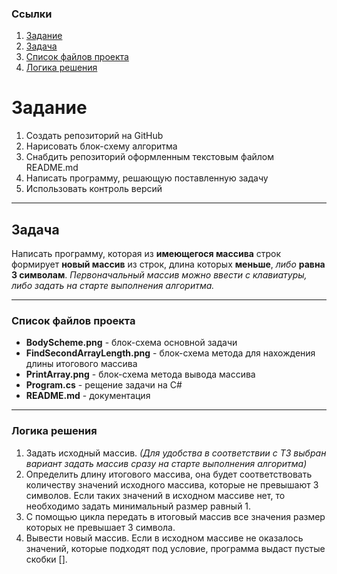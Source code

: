 ### Ссылки

1. [Задание](#задание)
2. [Задача](#задача)
3. [Список файлов проекта](#список-файлов-проекта)
4. [Логика решения](#логика-решения)

# Задание 

1. Создать репозиторий на GitHub
2. Нарисовать блок-схему алгоритма
3. Снабдить репозиторий оформленным текстовым файлом README.md
4. Написать программу, решающую поставленную задачу
5. Использовать контроль версий

___
## Задача

Написать программу, которая из **имеющегося массива** строк формирует **новый массив** из строк, длина которых **меньше**, *либо* **равна 3 символам**. *Первоначальный массив можно ввести с клавиатуры, либо задать на старте выполнения алгоритма.*
___

### Список файлов проекта

* **BodyScheme.png** - блок-схема основной задачи
* **FindSecondArrayLength.png** - блок-схема метода для нахождения длины итогового массива
* **PrintArray.png** - блок-схема метода вывода массива 
* **Program.cs** - рещение задачи на C#
* **README.md** - документация
___

### Логика решения

1. Задать исходный массив. *(Для удобства в соответствии с ТЗ выбран вариант задать массив сразу на старте выполнения алгоритма)* 
2. Определить длину итогового массива, она будет соответствовать количеству значений исходного массива, которые не превышают 3 символов. Если таких значений в исходном массиве нет, то необходимо задать минимальный размер равный 1. 
3. С помощью цикла передать в итоговый массив все значения размер которых не превышает 3 символа. 
4. Вывести новый массив. Если в исходном массиве не оказалось значений, которые подходят под условие, программа выдаст пустые скобки [].  
